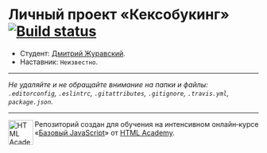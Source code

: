 # Личный проект «Кексобукинг» [![Build status][travis-image]][travis-url]

* Студент: [Дмитрий Журавский](https://up.htmlacademy.ru/javascript/11/user/110311).
* Наставник: `Неизвестно`.

---

_Не удаляйте и не обращайте внимание на папки и файлы:_<br>
_`.editorconfig`, `.eslintrc`, `.gitattributes`, `.gitignore`, `.travis.yml`, `package.json`._

---

<a href="https://htmlacademy.ru/intensive/javascript"><img align="left" width="50" height="50" title="HTML Academy" src="https://up.htmlacademy.ru/static/img/intensive/javascript/logo-for-github.svg"></a>

Репозиторий создан для обучения на интенсивном онлайн‑курсе «[Базовый JavaScript](https://htmlacademy.ru/intensive/javascript)» от [HTML Academy](https://htmlacademy.ru).

[travis-image]: https://travis-ci.org/htmlacademy-javascript/110311-keksobooking.svg?branch=master
[travis-url]: https://travis-ci.org/htmlacademy-javascript/110311-keksobooking
